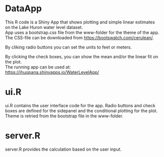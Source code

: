 # DataApp

This R code is a Shiny App that shows plotting and simple linear estimates on the Lake Huron water level dataset.  
App uses a bootstrap.css file from the www-folder for the theme of the app. The CSS-file can be downloaded from https://bootswatch.com/cerulean/. 

By cliking radio buttons you can set the units to feet or meters. 

By clicking the check boxes, you can show the mean and/or the linear fit on the plot.   
The running app can be used at: https://jhuopana.shinyapps.io/WaterLevelApp/


# ui.R
ui.R contains the user interface code for the app. Radio buttons and check boxes are defined for the sidepanel and the conditional plotting for the plot. Theme is retried from the bootstrap file in the www-folder.

# server.R
server.R provides the calculation based on the user input.

